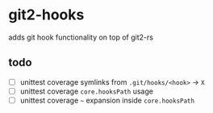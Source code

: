 # git2-hooks

adds git hook functionality on top of git2-rs

## todo

- [ ] unittest coverage symlinks from `.git/hooks/<hook>` -> `X`
- [ ] unittest coverage `core.hooksPath` usage
- [ ] unittest coverage `~` expansion inside `core.hooksPath`
